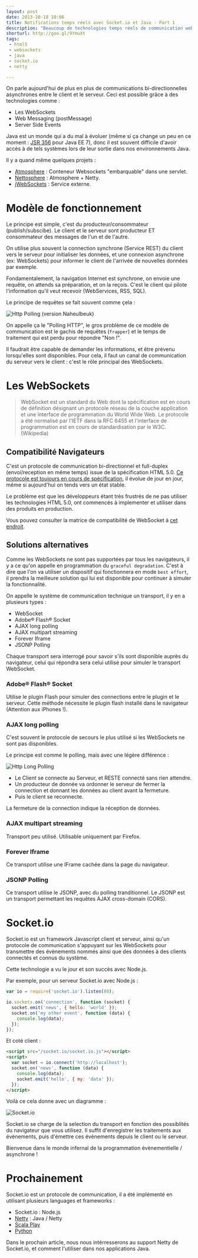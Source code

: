 ```yaml
---
layout: post
date: 2013-10-18 10:06
title: Notifications temps réels avec Socket.io et Java - Part 1
description: "Beaucoup de technologies temps réels de communication web sont réservés à d'autres technologies que le Java, grâce à Netty ce n'est plus vrai ! (1/2)"
shorturl: http://goo.gl/9YmuXt
tags:
 - html5
 - websockets
 - java
 - socket.io
 - netty

---
```


On parle aujourd'hui de plus en plus de communications bi-directionnelles asynchrones entre le client et le serveur. Ceci est possible grâce à des technologies comme :

  * Les WebSockets
  * Web Messaging (postMessage)
  * Server Side Events

Java est un monde qui a du mal à évoluer (même si ça change un peu en ce moment : [JSR 356](http://jcp.org/en/jsr/detail?id=356) pour Java EE 7), donc il est souvent difficile d'avoir accès à de tels systèmes lors de leur sortie dans nos environnements Java.

Il y a quand même quelques projets :

  * [Atmosphere](http://async-io.org/) : Conteneur Websockets "embarquable" dans une servlet.
  * [Nettosphere](http://async-io.org/) : Atmosphere + Netty.
  * [jWebSockets](http://jwebsocket.org/) : Service externe.

# Modèle de fonctionnement

Le principe est simple, c'est du producteur/consommateur (publish/subscibe). Le client et le serveur sont producteur ET consommateur des messages de l'un et de l'autre.

On utilise plus souvent la connection synchrone (Service REST) du client vers le serveur pour initialiser les données, et une connexion asynchrone (ex: WebSockets) pour informer le client de l'arrivée de nouvelles données par exemple.

Fondamentalement, la navigation Internet est synchrone, on envoie une requête, on attends sa préparation, et on la reçois. C'est le client qui pilote l'information qu'il veut recevoir (WebServices, RSS, SQL).

Le principe de requètes se fait souvent comme çela :

![Http Polling (version Naheulbeuk)](http://www.websequencediagrams.com/cgi-bin/cdraw?lz=dGl0bGUgSHR0cCBQb2xsaW5nICh2ZXJzaW9uIE5haGV1bGJldWspCgpsb29wIAogICAgQmFyYmFyZS0-TmFpbjogRG9ubmVzIGxhIGNsZWYgIQAfBWFsdCBEb3VsZXVyIDw9IFN1cHBvcnRhYmxlAD4FICAgTmFpbi0tPgBGBzogTm9uADUHAFESRnJhcHBlcgAjGEFpZQBwB2Vsc2UAbwk-AFMkVGllbgCBOAV2b2lsYS4AQAZuZAplbmQK&s=napkin)

On appelle ça le "Polling HTTP", le gros problème de ce modèle de communication est le gachis de requêtes (`frapper`) et le temps de traitement qui est perdu pour répondre "Non !".

Il faudrait être capable de demander les informations, et être prévenu lorsqu'elles sont disponibles. Pour cela, il faut un canal de communication du serveur vers le client : c'est le rôle principal des WebSockets.

# Les WebSockets

  > WebSocket est un standard du Web dont la spécification est en cours de définition désignant un protocole réseau de la couche application et une interface de programmation du World Wide Web. Le protocole a été normalisé par l'IETF dans la RFC 6455 et l'interface de programmation est en cours de standardisation par le W3C. (Wikipedia)

## Compatibilité Navigateurs

C'est un protocole de communication bi-directionnel et full-duplex (envoi/reception en même temps) issue de la spécification HTML 5.0. [Ce protocole est toujours en cours de spécification][1], il évolue de jour en jour, même si aujourd'hui on tends vers un état stable.

Le problème est que les développeurs étant très frustrés de ne pas utiliser les technologies HTML 5.0, ont commencés à implementer et utiliser dans des produits en production.

Vous pouvez consulter la matrice de compatibilité de WebSocket à [cet endroit][2].

## Solutions alternatives

Comme les WebSockets ne sont pas supportées par tous les navigateurs, il y a ce qu'on appelle en programmation du `graceful degradation`. C'est à dire que l'on va utiliser un dispositif qui fonctionnera en mode `best effort`, il prendra la meilleure solution qui lui est disponible pour continuer à simuler la fonctionnalité.

On appelle le système de communication technique un transport, il y en a plusieurs types :

  * WebSocket
  * Adobe® Flash® Socket
  * AJAX long polling
  * AJAX multipart streaming
  * Forever Iframe
  * JSONP Polling

Chaque transport sera interrogé pour savoir s'ils sont disponible auprès du navigateur, celui qui répondra sera celui utilisé pour simuler le transport WebSocket.

### Adobe® Flash® Socket

Utilise le plugin Flash pour simuler des connections entre le plugin et le serveur. Cette méthode nécessite le plugin flash installé dans le navigateur (Attention aux iPhones !).

### AJAX long polling

C'est souvent le protocole de secours le plus utilisé si les WebSockets ne sont pas disponibles.

Le principe est comme le polling, mais avec une légère différence :

![Http Long Polling](http://www.websequencediagrams.com/cgi-bin/cdraw?lz=dGl0bGUgSHR0cCBMb25nIFBvbGxpbmcKCmxvb3AgCiAgICBDbGllbnQtPitTZXJ2ZXVyOkNvbm5lY3Rpb24AGwUAEActPgAYCCBBdHRlbmRyZQA6BVByb2R1Y3QAFA5Eb25uw6llcwA0DS0-LQBmBgAWCiArIETDqWMAZwplbmQK&s=napkin)

  * Le Client se connecte au Serveur, et RESTE connecté sans rien attendre.
  * Un producteur de donnée va ordonner le serveur de fermer la connection et donnant les données au client avant la fermeture.
  * Puis le client se reconnecte.

La fermeture de la connection indique la réception de données.

### AJAX multipart streaming

Transport peu utilisé. Utilisable uniquement par Firefox.

### Forever Iframe

Ce transport utilise une IFrame cachée dans la page du navigateur.

### JSONP Polling

Ce transport utilise le JSONP, avec du polling tranditionnel. Le JSONP est un transport permettant les requêtes AJAX cross-domain (CORS).

# Socket.io

Socket.io est un framework Javascript client et serveur, ainsi qu'un protocole de communication s'appuyant sur les WebSockets pour transmettre des évènements nommés ainsi que des données à des clients connectés et connus du système.

Cette technologie a vu le jour et son succès avec Node.js.

Par exemple, pour un serveur Socket.io avec Node.js :
``` javascript
var io = require('socket.io').listen(80);

io.sockets.on('connection', function (socket) {
  socket.emit('news', { hello: 'world' });
  socket.on('my other event', function (data) {
    console.log(data);
  });
});
```

Et coté client :
``` html
<script src="/socket.io/socket.io.js"></script>
<script>
  var socket = io.connect('http://localhost');
  socket.on('news', function (data) {
    console.log(data);
    socket.emit('hello', { my: 'data' });
  });
</script>
```

Voilà ce cela donne avec un diagramme :

![Socket.io](http://www.websequencediagrams.com/cgi-bin/cdraw?lz=dGl0bGUgU29ja2V0LmlvCgpDbGllbnQtPitTZXJ2ZXVyOiBjb25uZWN0aW9uCgANBy0tPgAhBjogbmV3cyh7aGVsbG86J3dvcmxkJ30pAD0ILT4APAkAHQUoe215OidkYXRhJ30pCgo&s=napkin)

Socket.io se charge de la selection du transport en fonction des possiblités du navigateur que vous utilisez.
Il suffit d'enregistrer les traitements aux évènements, puis d'émettre ces évènements depuis le client ou le serveur.

Bienvenue dans le monde infernal de la programmation évènementielle / asynchrone !

# Prochainement

Socket.io est un protocole de communication, il a été implémenté en utilisant plusieurs languages et frameworks :
  
  * Socket.io : Node.js
  * [Netty](https://github.com/mrniko/netty-socketio) : Java / Netty
  * [Scala Play](https://github.com/milliondreams/socket.io.play)
  * [Python](https://github.com/abourget/gevent-socketio)

Dans le prochain article, nous nous intérresserons au support Netty de Socket.io, et comment l'utiliser dans nos applications Java.

[1]: http://www.zdnet.fr/actualites/w3c-le-html-5-finalise-en-2014-39782752.htm "W3C : le HTML 5 finalisé en 2014"
[2]: http://caniuse.com/websockets "Can I use Web Sockets?"